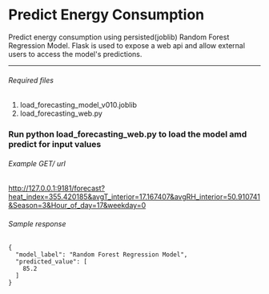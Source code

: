 # Predict Energy Consumption
Predict energy consumption using persisted(joblib) Random Forest Regression Model. Flask is used to expose a web api and allow external users to access the model's predictions.

--------------------------------------------
###### Required files

1. load_forecasting_model_v010.joblib
2. load_forecasting_web.py


### Run python load_forecasting_web.py to load the model amd predict for input values

###### Example GET/ url 

http://127.0.0.1:9181/forecast?heat_index=355.420185&avgT_interior=17.167407&avgRH_interior=50.910741&Season=3&Hour_of_day=17&weekday=0


###### Sample response 


```
{
  "model_label": "Random Forest Regression Model", 
  "predicted_value": [
    85.2
  ]
}
```


